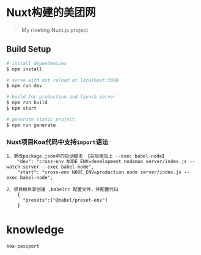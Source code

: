 # Nuxt构建的美团网

> My riveting Nuxt.js project

## Build Setup

``` bash
# install dependencies
$ npm install

# serve with hot reload at localhost:3000
$ npm run dev

# build for production and launch server
$ npm run build
$ npm start

# generate static project
$ npm run generate
```

### Nuxt项目Koa代码中支持`import`语法

```
1、更改package.json中的启动脚本 【在后面加上 --exec babel-node】
	"dev": "cross-env NODE_ENV=development nodemon server/index.js --watch server --exec babel-node",
	"start": "cross-env NODE_ENV=production node server/index.js --exec babel-node",
	
2、项目根目录创建 .babelrc 配置文件，并配置代码
	{
      "presets":["@babel/preset-env"]
    }

```

# knowledge
```
koa-passport
```
